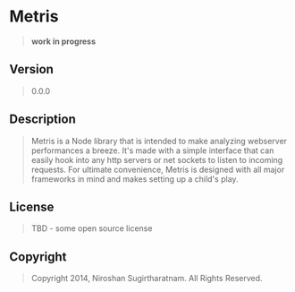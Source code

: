 # Metris
> **work in progress**

## Version
> 0.0.0

## Description
> Metris is a Node library that is intended to make analyzing webserver performances a breeze. It's made with a simple 
interface that can easily hook into any http servers or net sockets to listen to incoming requests. For ultimate 
convenience, Metris is designed with all major frameworks in mind and makes setting up a child's play.

## License
> TBD - some open source license

## Copyright
> Copyright 2014, Niroshan Sugirtharatnam. All Rights Reserved.